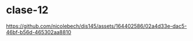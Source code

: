 # clase-12






https://github.com/nicolebech/dis145/assets/164402586/02a4d33e-dac5-46bf-b56d-465302aa8810

